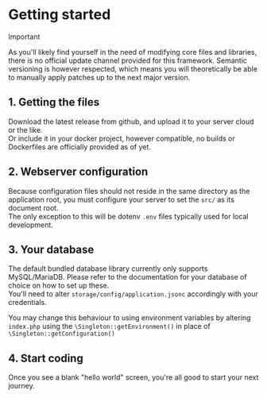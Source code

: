 # Getting started

> [!IMPORTANT]
> As you'll likely find yourself in the need of modifying core files and libraries, there is no official update channel provided for this framework.
> Semantic versioning is however respected, which means you will theoretically be able to manually apply patches up to the next major version.  

## 1. Getting the files
Download the latest release from github, and upload it to your server cloud or the like.  
Or include it in your docker project, however compatible, no builds or Dockerfiles are officially provided as of yet.  

## 2. Webserver configuration
Because configuration files should not reside in the same directory as the application root, you must configure your server to set the `src/` as its document root.  
The only exception to this will be dotenv `.env` files typically used for local development.  

## 3. Your database
The default bundled database library currently only supports MySQL/MariaDB.
Please refer to the documentation for your database of choice on how to set up these.  
You'll need to alter `storage/config/application.jsonc` accordingly with your credentials.  

You may change this behaviour to using environment variables by altering `index.php` using the `\Singleton::getEnvironment()` in place of `\Singleton::getConfiguration()`

## 4. Start coding
Once you see a blank "hello world" screen, you're all good to start your next journey.  